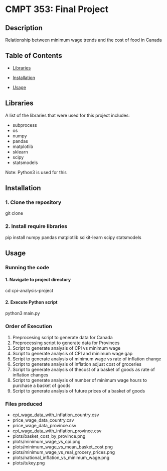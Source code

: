 # CMPT 353: Final Project

## Description
Relationship between minimum wage trends and the cost of food in Canada

## Table of Contents
- [Libraries](#libraries)

- [Installation](#installation)

- [Usage](#usage)

## Libraries

A list of the libraries that were used for this project includes:

- subprocess
- os
- numpy
- pandas
- matplotlib
- sklearn
- scipy 
- statsmodels

Note: Python3 is used for this

## Installation

### 1. Clone the repository

git clone

### 2. Install require libraries

pip install numpy pandas matplotlib scikit-learn scipy statsmodels

## Usage

### Running the code

#### 1. Navigate to project directory

cd cpi-analysis-project

#### 2. Execute Python script

python3 main.py

### Order of Execution

1. Preprocesing script to generate data for Canada
2. Preprocessing script to generate data for Provinces
3. Script to generate analysis of CPI vs minimum wage
4. Script to generate analysis of CPI and minimum wage gap
5. Script to generate analysis of minimum wage vs rate of inflation change
6. Script to generate analysis of inflation adjust cost of groceries
7. Script to generate analysis of thecost of a basket of goods as rate of inflation changes
8. Script to generate analysis of number of minimum wage hours to purchase a basket of goods
9. Script to generate analysis of future prices of a basket of goods

### Files produced

- cpi_wage_data_with_inflation_country.csv
- price_wage_data_country.csv
- price_wage_data_province.csv
- cpi_wage_data_with_inflation_province.csv
- plots/basket_cost_by_province.png
- plots/minimum_wage_vs_cpi.png
- plots/minimum_wage_vs_mean_basket_cost.png
- plots/minimum_wage_vs_real_grocery_prices.png
- plots/national_inflation_vs_minimum_wage.png
- plots/tukey.png